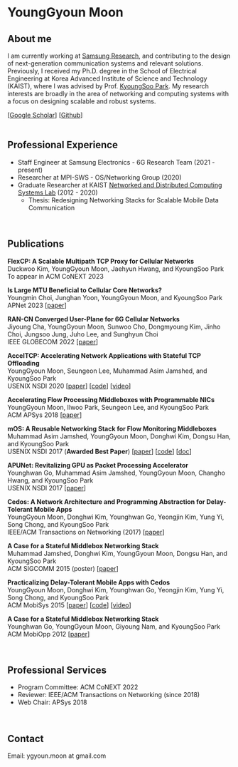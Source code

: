 # YoungGyoun Moon

## About me

I am currently working at [Samsung Research](https://research.samsung.com/), and contributing to the design of next-generation communication systems and relevant solutions. Previously, I received my Ph.D. degree in the School of Electrical Engineering at Korea Advanced Institute of Science and Technology (KAIST), where I was advised by Prof. [KyoungSoo Park](https://www.ndsl.kaist.edu/~kyoungsoo/). My research interests are broadly in the area of networking and computing systems with a focus on designing scalable and robust systems.

[[Google Scholar](https://scholar.google.co.kr/citations?user=iQjMtI4AAAAJ)]
[[Github](https://github.com/ygmoon)]  
<br/>

## Professional Experience

 - Staff Engineer at Samsung Electronics - 6G Research Team (2021 - present)
 - Researcher at MPI-SWS - OS/Networking Group (2020)
 - Graduate Researcher at KAIST [Networked and Distributed Computing Systems Lab](https://www.ndsl.kaist.edu/) (2012 - 2020)  
   - Thesis: Redesigning Networking Stacks for Scalable Mobile Data Communication
<br/>

## Publications

**FlexCP: A Scalable Multipath TCP Proxy for Cellular Networks**  
Duckwoo Kim, YoungGyoun Moon, Jaehyun Hwang, and KyoungSoo Park  
To appear in ACM CoNEXT 2023

**Is Large MTU Beneficial to Cellular Core Networks?**  
Youngmin Choi, Junghan Yoon, YoungGyoun Moon, and KyoungSoo Park  
APNet 2023 [[paper](https://dl.acm.org/doi/10.1145/3600061.3600081)]

**RAN-CN Converged User-Plane for 6G Cellular Networks**  
Jiyoung Cha, YoungGyoun Moon, Sunwoo Cho, Dongmyoung Kim, Jinho Choi, Jungsoo Jung, Juho Lee, and Sunghyun Choi  
IEEE GLOBECOM 2022 [[paper](https://ieeexplore.ieee.org/document/10001487)]

**AccelTCP: Accelerating Network Applications with Stateful TCP Offloading**  
YoungGyoun Moon, Seungeon Lee, Muhammad Asim Jamshed, and KyoungSoo Park  
USENIX NSDI 2020
[[paper](https://www.usenix.org/system/files/nsdi20-paper-moon.pdf)]
[[code](https://github.com/acceltcp/AccelTCP)]
[[video](https://www.usenix.org/conference/nsdi20/presentation/moon)]  

**Accelerating Flow Processing Middleboxes with Programmable NICs**  
YoungGyoun Moon, Ilwoo Park, Seungeon Lee, and KyoungSoo Park  
ACM APSys 2018 [[paper](https://dl.acm.org/doi/10.1145/3265723.3265744)]

**mOS: A Reusable Networking Stack for Flow Monitoring Middleboxes**  
Muhammad Asim Jamshed, YoungGyoun Moon, Donghwi Kim, Dongsu Han, and KyoungSoo Park  
USENIX NSDI 2017 (**Awarded Best Paper**)
[[paper](https://www.usenix.org/system/files/conference/nsdi17/nsdi17-jamshed.pdf)]
[[code](https://github.com/mos-stack/mOS-networking-stack)]
[[doc](https://mos.kaist.edu/guide/)]

**APUNet: Revitalizing GPU as Packet Processing Accelerator**  
Younghwan Go, Muhammad Asim Jamshed, YoungGyoun Moon, Changho Hwang, and KyoungSoo Park  
USENIX NSDI 2017
[[paper](https://www.usenix.org/system/files/conference/nsdi17/nsdi17-go.pdf)]  

**Cedos: A Network Architecture and Programming Abstraction for Delay-Tolerant Mobile Apps**  
YoungGyoun Moon, Donghwi Kim, Younghwan Go, Yeongjin Kim, Yung Yi, Song Chong, and KyoungSoo Park  
IEEE/ACM Transactions on Networking (2017)
[[paper](https://ieeexplore.ieee.org/document/7762223)]  

**A Case for a Stateful Middlebox Networking Stack**  
Muhammad Jamshed, Donghwi Kim, YoungGyoun Moon, Dongsu Han, and KyoungSoo Park  
ACM SIGCOMM 2015 (poster)
[[paper](https://dl.acm.org/doi/abs/10.1145/2785956.2789999)]

**Practicalizing Delay-Tolerant Mobile Apps with Cedos**  
YoungGyoun Moon, Donghwi Kim, Younghwan Go, Yeongjin Kim, Yung Yi, Song Chong, and KyoungSoo Park  
ACM MobiSys 2015
[[paper](https://dl.acm.org/doi/10.1145/2742647.2742664)]
[[code](https://github.com/ndsl-kaist/cedos)] [[video](https://www.youtube.com/watch?v=FPUxz5aziG4)]  

**A Case for a Stateful Middlebox Networking Stack**  
Younghwan Go, YoungGyoun Moon, Giyoung Nam, and KyoungSoo Park  
ACM MobiOpp 2012 [[paper](https://dl.acm.org/doi/abs/10.1145/2159576.2159590)]

<br/>

## Professional Services

- Program Committee: ACM CoNEXT 2022
- Reviewer: IEEE/ACM Transactions on Networking (since 2018)
- Web Chair: APSys 2018
<br/>  

## Contact

Email: ygyoun.moon at gmail.com
